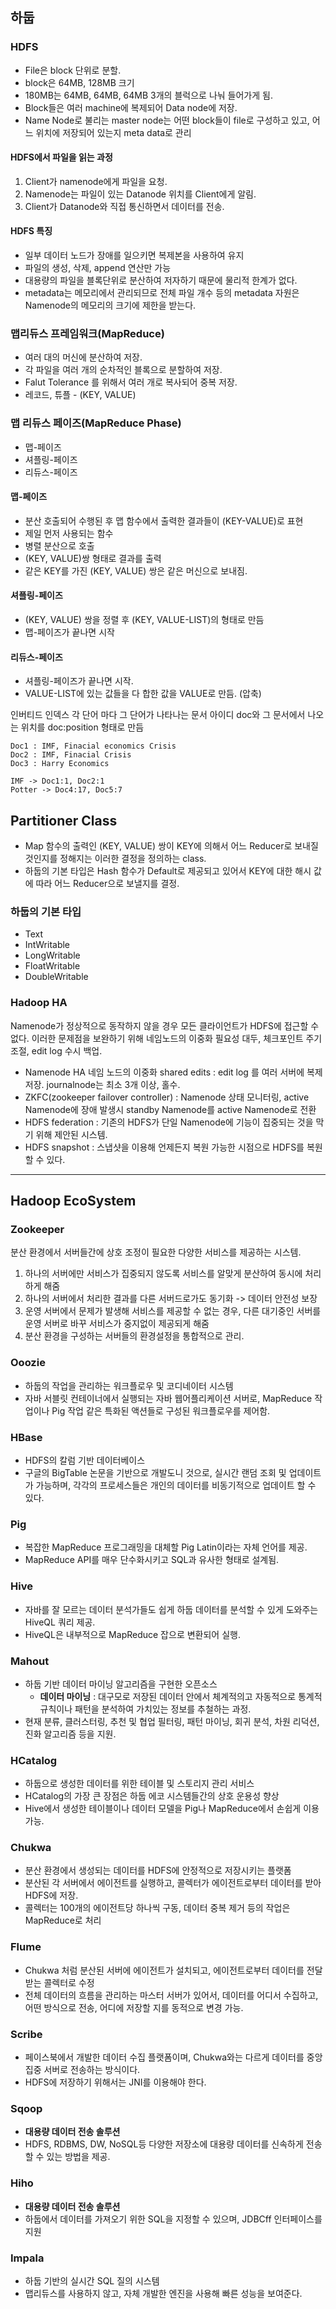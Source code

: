 ## 하둡

### HDFS
- File은 block 단위로 분할.
- block은 64MB, 128MB 크기
- 180MB는 64MB, 64MB, 64MB 3개의 블럭으로 나눠 들어가게 됨.
- Block들은 여러 machine에 복제되어 Data node에 저장.
- Name Node로 불리는 master node는 어떤 block들이 file로 구성하고 있고, 어느 위치에 저장되어 있는지 meta data로 관리

#### HDFS에서 파일을 읽는 과정
1. Client가 namenode에게 파일을 요청.
2. Namenode는 파일이 있는 Datanode 위치를 Client에게 알림.
3. Client가 Datanode와 직접 통신하면서 데이터를 전송.

#### HDFS 특징
- 일부 데이터 노드가 장애를 일으키면 복제본을 사용하여 유지
- 파일의 생성, 삭제, append 연산만 가능
- 대용량의 파일을 블록단위로 분산하여 저자하기 때문에 물리적 한계가 없다.
- metadata는 메모리에서 관리되므로 전체 파일 개수 등의 metadata 자원은 Namenode의 메모리의 크기에 제한을 받는다.

### 맵리듀스 프레임워크(MapReduce)
- 여러 대의 머신에 분산하여 저장.
- 각 파일을 여러 개의 순차적인 블록으로 분할하여 저장.
- Falut Tolerance 를 위해서 여러 개로 복사되어 중복 저장.
- 레코드, 튜플 - (KEY, VALUE)

### 맵 리듀스 페이즈(MapReduce Phase)
- 맵-페이즈
- 셔플링-페이즈
- 리듀스-페이즈

#### 맵-페이즈
- 분산 호출되어 수행된 후 맵 함수에서 출력한 결과들이 (KEY-VALUE)로 표현
- 제일 먼저 사용되는 함수
- 병렬 분산으로 호출
- (KEY, VALUE)쌍 형태로 결과를 출력
- 같은 KEY를 가진 (KEY, VALUE) 쌍은 같은 머신으로 보내짐.
#### 셔플링-페이즈
- (KEY, VALUE) 쌍을 정렬 후 (KEY, VALUE-LIST)의 형태로 만듬
- 맵-페이즈가 끝나면 시작
#### 리듀스-페이즈
- 셔플링-페이즈가 끝나면 시작.
- VALUE-LIST에 있는 값들을 다 합한 값을 VALUE로 만듬. (압축)

인버티드 인덱스
각 단어 마다 그 단어가 나타나는 문서 아이디 doc와 그 문서에서 나오는 위치를 doc:position 형태로 만듬

```
Doc1 : IMF, Finacial economics Crisis
Doc2 : IMF, Finacial Crisis
Doc3 : Harry Economics

IMF -> Doc1:1, Doc2:1
Potter -> Doc4:17, Doc5:7
```
## Partitioner Class
- Map 함수의 출력인 (KEY, VALUE) 쌍이 KEY에 의해서 어느 Reducer로 보내질 것인지를 정해지는 이러한 결정을 정의하는 class.
- 하둡의 기본 타입은 Hash 함수가 Default로 제공되고 있어서 KEY에 대한 해시 값에 따라 어느 Reducer으로 보낼지를 결정.


### 하둡의 기본 타입
- Text
- IntWritable
- LongWritable
- FloatWritable
- DoubleWritable

### Hadoop HA
Namenode가 정상적으로 동작하지 않을 경우 모든 클라이언트가 HDFS에 접근할 수 없다. 이러한 문제점을 보완하기 위해 네임노드의 이중화 필요성 대두, 체크포인트 주기 조절, edit log 수시 백업.

- Namenode HA 네임 노드의 이중화 shared edits : edit log 를 여러 서버에 복제 저장. journalnode는 최소 3개 이상, 홀수.
- ZKFC(zookeeper failover controller) : Namenode 상태 모니터링, active Namenode에 장애 발생시 standby Namenode를 active Namenode로 전환
- HDFS federation : 기존의 HDFS가 단일 Namenode에 기능이 집중되는 것을 막기 위해 제안된 시스템.
- HDFS snapshot : 스냅샷을 이용해 언제든지 복원 가능한 시점으로 HDFS를 복원할 수 있다.

----

## Hadoop EcoSystem

### Zookeeper

분산 환경에서 서버들간에 상호 조정이 필요한 다양한 서비스를 제공하는 시스템.
1. 하나의 서버에만 서비스가 집중되지 않도록 서비스를 알맞게 분산하여 동시에 처리하게 해줌
2. 하나의 서버에서 처리한 결과를 다른 서버드로가도 동기화 -> 데이터 안전성 보장
3. 운영 서버에서 문제가 발생해 서비스를 제공할 수 없는 경우, 다른 대기중인 서버를 운영 서버로 바꾸 서비스가 중지없이 제공되게 해줌
4. 분산 환경을 구성하는 서버들의 환경설정을 통합적으로 관리.

### Ooozie

- 하둡의 작업을 관리하는 워크플로우 및 코디네이터 시스템
- 자바 서블릿 컨테이너에서 실행되는 자바 웹어플리케이션 서버로, MapReduce 작업이나 Pig 작업 같은 특화된 액션들로 구성된 워크플로우를 제어함.

### HBase

- HDFS의 칼럼 기반 데이터베이스
- 구글의 BigTable 논문을 기반으로 개발도니 것으로, 실시간 랜덤 조회 및 업데이트가 가능하며, 각각의 프로세스들은 개인의 데이터를 비동기적으로 업데이트 할 수 있다.

### Pig
- 복잡한 MapReduce 프로그래밍을 대체할 Pig Latin이라는 자체 언어를 제공.
- MapReduce API를 매우 단수화시키고 SQL과 유사한 형태로 설계됨.

### Hive
- 자바를 잘 모르는 데이터 분석가들도 쉽게 하둡 데이터를 분석할 수 있게 도와주는 HiveQL 쿼리 제공.
- HiveQL은 내부적으로 MapReduce 잡으로 변환되어 실행.

### Mahout
- 하둡 기반 데이터 마이닝 알고리즘을 구현한 오픈소스
    + **데이터 마이닝** : 대구모로 저장된 데이터 안에서 체계적의고 자동적으로 통계적 규칙이나 패턴을 분석하여 가치있는 정보를 추철하는 과정.
- 현재 분류, 클러스터링, 추천 및 협업 필터링, 패턴 마이닝, 회귀 분석, 차원 리덕션, 진화 알고리즘 등을 지원.

### HCatalog
- 하둡으로 생성한 데이터를 위한 테이블 및 스토리지 관리 서비스
- HCatalog의 가장 큰 장점은 하둡 에코 시스템들간의 상호 운용성 향상
- Hive에서 생성한 테이블이나 데이터 모델을 Pig나 MapReduce에서 손쉽게 이용가능.

### Chukwa
- 분산 환경에서 생성되는 데이터를 HDFS에 안정적으로 저장시키는 플랫폼
- 분산된 각 서버에서 에이전트를 실행하고, 콜렉터가 에이전트로부터 데이터를 받아 HDFS에 저장.
- 콜렉터는 100개의 에이전트당 하나씩 구동, 데이터 중복 제거 등의 작업은 MapReduce로 처리

### Flume
- Chukwa 처럼 분산된 서버에 에이전트가 설치되고, 에이전트로부터 데이터를 전달받는 콜렉터로 수정
- 전체 데이터의 흐름을 관리하는 마스터 서버가 있어서, 데이터를 어디서 수집하고, 어떤 방식으로 전송, 어디에 저장할 지를 동적으로 변경 가능.

### Scribe
- 페이스북에서 개발한 데이터 수집 플랫폼이며, Chukwa와는 다르게 데이터를 중앙 집중 서버로 전송하는 방식이다.
- HDFS에 저장하기 위해서는 JNI를 이용해야 한다.

### Sqoop
- **대용량 데이터 전송 솔루션**
- HDFS, RDBMS, DW, NoSQL등 다양한 저장소에 대용량 데이터를 신속하게 전송할 수 있는 방법을 제공.

### Hiho
- **대용량 데이터 전송 솔루션**
- 하둡에서 데이터를 가져오기 위한 SQL을 지정할 수 있으며, JDBCff 인터페이스를 지원

### Impala
- 하둡 기반의 실시간 SQL 질의 시스템
- 맵리듀스를 사용하지 않고, 자체 개발한 엔진을 사용해 빠른 성능을 보여준다.
